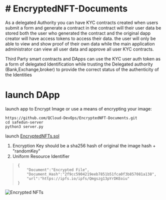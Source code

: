 # # EncryptedNFT-Documents

As a delegated Authority you can have KYC contracts created when users submit a form and generate a contract in the contract will their user data be stored both the user who generated the contract and the original dapp creator will have access tokens to access their data. the user will only be able to view and show proof of their own data while the main application administrator can view all user data and approve all user KYC contracts.

Third Party smart contracts and DApps can use the KYC user auth token as a form of delegated Identification while trusting the  Delegated authority (Bank,Exchange,broker) to provide the correct status of the authenticity of the Identities 


#  launch DApp


 launch  app to Encrypt Image or use a means of encrypting your image:

    https://github.com/QCloud-DevOps/EncryptedNFT-Documents.git
    cd safedun-server
    python3 server.py

launch [EncryptedNFTs.sol](https://github.com/QCloud-DevOps/EncryptedNFT-Documents/blob/main/contracts/EncryptedNFTs.sol "EncryptedNFTs.sol")
1. Encryption Key should be a sha256 hash of original the image hash + "randomKey"
2. Uniform Resource Identifier

>     {
>         "Document":"Encrypted File",
>         "Document_Hash":"2f9cc5904219eeb7851b51fca0f3b857081a138",
>         "url":"https://ipfs.io/ipfs/Qmgszg13pYrDKEoiu"
>     }

![Encrypted NFTs](https://user-images.githubusercontent.com/16103963/170800047-fb2760a6-39a4-4e5c-969c-d5997bd51e1f.png)
